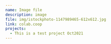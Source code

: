 ```yaml
---
name: Image file
description: image
file: img/istockphoto-1147989465-612x612.jpg
link: colab.coop
projects:
  - This is a test project Oct2021
---
```

